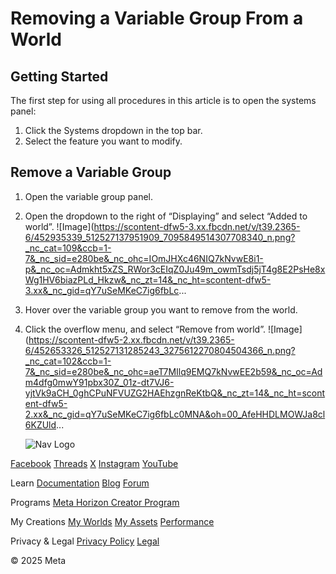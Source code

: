 # Removing a Variable Group From a World

## Getting Started

 The first step for using all procedures in this article is to open the systems panel:
1. Click the Systems dropdown in the top bar.
2. Select the feature you want to modify.

  
## Remove a Variable Group


1. Open the variable group panel.
2. Open the dropdown to the right of “Displaying” and select “Added to world”. ![Image](https://scontent-dfw5-3.xx.fbcdn.net/v/t39.2365-6/452935339_512527137951909_7095849514307708340_n.png?_nc_cat=109&ccb=1-7&_nc_sid=e280be&_nc_ohc=IOmJHXc46NIQ7kNvwE8i1-p&_nc_oc=Admkht5xZS_RWor3cEIqZ0Ju49m_owmTsdj5jT4g8E2PsHe8xWg1HV6biazPLd_Hkzw&_nc_zt=14&_nc_ht=scontent-dfw5-3.xx&_nc_gid=qY7uSeMKeC7ig6fbLc...
3. Hover over the variable group you want to remove from the world.
4. Click the overflow menu, and select “Remove from world”.
 ![Image](https://scontent-dfw5-2.xx.fbcdn.net/v/t39.2365-6/452653326_512527131285243_3275612270804504366_n.png?_nc_cat=102&ccb=1-7&_nc_sid=e280be&_nc_ohc=aeT7MIlq9EMQ7kNvwEE2b59&_nc_oc=Adm4dfg0mwY91pbx30Z_01z-dt7VJ6-yjtVk9aCH_0ghCPuNFVUZG2HAEhzgnReKtbQ&_nc_zt=14&_nc_ht=scontent-dfw5-2.xx&_nc_gid=qY7uSeMKeC7ig6fbLc0MNA&oh=00_AfeHHDLMOWJa8cl6KZUld...

    ![Nav Logo](https://static.xx.fbcdn.net/rsrc.php/yE/r/3SoBlk8EqOQ.svg)


[Facebook](https://www.facebook.com/MetaHorizon/)
[Threads](https://www.threads.com/@metahorizon)
[X](https://x.com/MetaHorizon)
[Instagram](https://www.instagram.com/metahorizon/)
[YouTube](https://www.youtube.com/@MetaQuestVR)

 Learn
[Documentation](https://developers.meta.com/horizon-worlds/learn/documentation/)
[Blog](https://developers.meta.com/horizon/blog/)
[Forum](https://communityforums.atmeta.com/t5/Creator-Forum/ct-p/Meta_Horizon_Creator_Forums)

 Programs
[Meta Horizon Creator Program](https://developers.meta.com/horizon-worlds/programs/)

 My Creations
[My Worlds](https://horizon.meta.com/creator/worlds_all/?utm_source=horizon_worlds_creator)
[My Assets](https://horizon.meta.com/creator/assets/?utm_source=horizon_worlds_creator)
[Performance](https://horizon.meta.com/creator/performance/traces/?utm_source=horizon_worlds_creator)

 Privacy & Legal
[Privacy Policy](https://www.meta.com/legal/privacy-policy/)
[Legal](https://www.meta.com/legal/supplemental-terms-of-service/)

 © 2025 Meta
